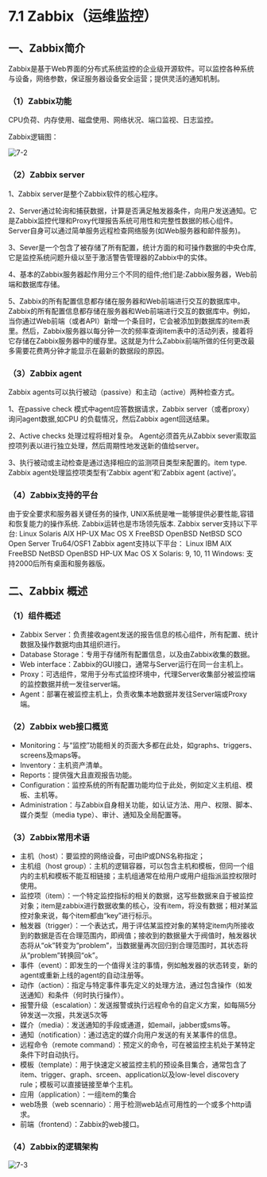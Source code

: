 # 7.1 Zabbix（运维监控）

## 一、Zabbix简介

Zabbix是基于Web界面的分布式系统监控的企业级开源软件。可以监控各种系统与设备，网络参数，保证服务器设备安全运营；提供灵活的通知机制。

### （1）Zabbix功能

CPU负荷、内存使用、磁盘使用、网络状况、端口监视、日志监控。

Zabbix逻辑图：

 ![7-2](http://pded8ke3e.bkt.clouddn.com/7-2.png)

### （2）Zabbix server

1、Zabbix server是整个Zabbix软件的核心程序。

2、Server通过轮询和捕获数据，计算是否满足触发器条件，向用户发送通知。它是Zabbix监控代理和Proxy代理报告系统可用性和完整性数据的核心组件。Server自身可以通过简单服务远程检查网络服务\(如Web服务器和邮件服务\)。

3、Sever是一个包含了被存储了所有配置，统计方面的和可操作数据的中央仓库,它是监控系统问题升级以至于激活警告管理器的Zabbix中的实体。

4、基本的Zabbix服务器起作用分三个不同的组件;他们是:Zabbix服务器，Web前端和数据库存储。

5、Zabbix的所有配置信息都存储在服务器和Web前端进行交互的数据库中。Zabbix的所有配置信息都存储在服务器和Web前端进行交互的数据库中。例如，当你通过Web前端（或者API）新增一个条目时，它会被添加到数据库的item表里。然后，Zabbix服务器以每分钟一次的频率查询item表中的活动列表，接着将它存储在Zabbix服务器中的缓存里。这就是为什么Zabbix前端所做的任何更改最多需要花费两分钟才能显示在最新的数据段的原因。

### （3）Zabbix agent

Zabbix agents可以执行被动（passive）和主动（active）两种检查方式。

1、在passive check 模式中agent应答数据请求，Zabbix server（或者proxy）询问agent数据,如CPU 的负载情况，然后Zabbix agent回送结果。

2、Active checks 处理过程将相对复杂。 Agent必须首先从Zabbix sever索取监控项列表以进行独立处理，然后周期性地发送新的值给server。

3、执行被动或主动检查是通过选择相应的监测项目类型来配置的。item type. Zabbix agent处理监控项类型有’Zabbix agent’和’Zabbix agent \(active\)’。

### （4）Zabbix支持的平台

由于安全要求和服务器关键任务的操作, UNIX系统是唯一能够提供必要性能,容错和恢复能力的操作系统. Zabbix运转也是市场领先版本. Zabbix server支持以下平台: Linux Solaris AIX HP-UX Mac OS X FreeBSD OpenBSD NetBSD SCO Open Server Tru64/OSF1 Zabbix agent支持以下平台： Linux IBM AIX FreeBSD NetBSD OpenBSD HP-UX Mac OS X Solaris: 9, 10, 11 Windows: 支持2000后所有桌面和服务器版。

## 二、Zabbix 概述

### （1）组件概述

* Zabbix Server：负责接收agent发送的报告信息的核心组件，所有配置、统计数据及操作数据均由其组织进行。
* Database Storage：专用于存储所有配置信息，以及由Zabbix收集的数据。
* Web interface：Zabbix的GUI接口，通常与Server运行在同一台主机上。
* Proxy：可选组件，常用于分布式监控环境中，代理Server收集部分被监控端的监控数据并统一发往server端。
* Agent：部署在被监控主机上，负责收集本地数据并发往Server端或Proxy端。

### （2）Zabbix web接口概览

* Monitoring：与“监控”功能相关的页面大多都在此处，如graphs、triggers、screens及maps等。
* Inventory：主机资产清单。
* Reports：提供强大且直观报告功能。
* Configuration：监控系统的所有配置功能均位于此处，例如定义主机组、模板、主机等。
* Administration：与Zabbix自身相关功能，如认证方法、用户、权限、脚本、媒介类型（media type）、审计、通知及全局配置等。

### （3）Zabbix常用术语

* 主机（host）：要监控的网络设备，可由IP或DNS名称指定；
* 主机组（host group）：主机的逻辑容器，可以包含主机和模板，但同一个组内的主机和模板不能互相链接；主机组通常在给用户或用户组指派监控权限时使用。
* 监控项（item）：一个特定监控指标的相关的数据，这写些数据来自于被监控对象；item是zabbix进行数据收集的核心，没有item，将没有数据；相对某监控对象来说，每个item都由“key”进行标示。
* 触发器（trigger）：一个表达式，用于评估某监控对象的某特定item内所接收到的数据是否在合理范围内，即阀值；接收到的数据量大于阀值时，触发器状态将从“ok”转变为“problem”，当数据量再次回归到合理范围时，其状态将从“problem”转换回“ok”。
* 事件（event）：即发生的一个值得关注的事情，例如触发器的状态转变，新的agent或重新上线的agent的自动注册等。
* 动作（action）：指定与特定事件事先定义的处理方法，通过包含操作（如发送通知）和条件（何时执行操作）。
* 报警升级（escalation）：发送报警或执行远程命令的自定义方案，如每隔5分钟发送一次报，共发送5次等
* 媒介（media）：发送通知的手段或通道，如email，jabber或sms等。
* 通知（notification）：通过选定的媒介向用户发送的有关某事件的信息。
* 远程命令（remote command）：预定义的命令，可在被监控主机处于某特定条件下时自动执行。
* 模板（template）：用于快速定义被监控主机的预设条目集合，通常包含了item、trigger、graph、srceen、application以及low-level discovery rule；模板可以直接链接至单个主机。
* 应用（application）：一组item的集合
* web场景（web scennario）：用于检测web站点可用性的一个或多个http请求。
* 前端（frontend）：Zabbix的web接口。

### （4）Zabbix的逻辑架构

![7-3](http://pded8ke3e.bkt.clouddn.com/7-3.png)

